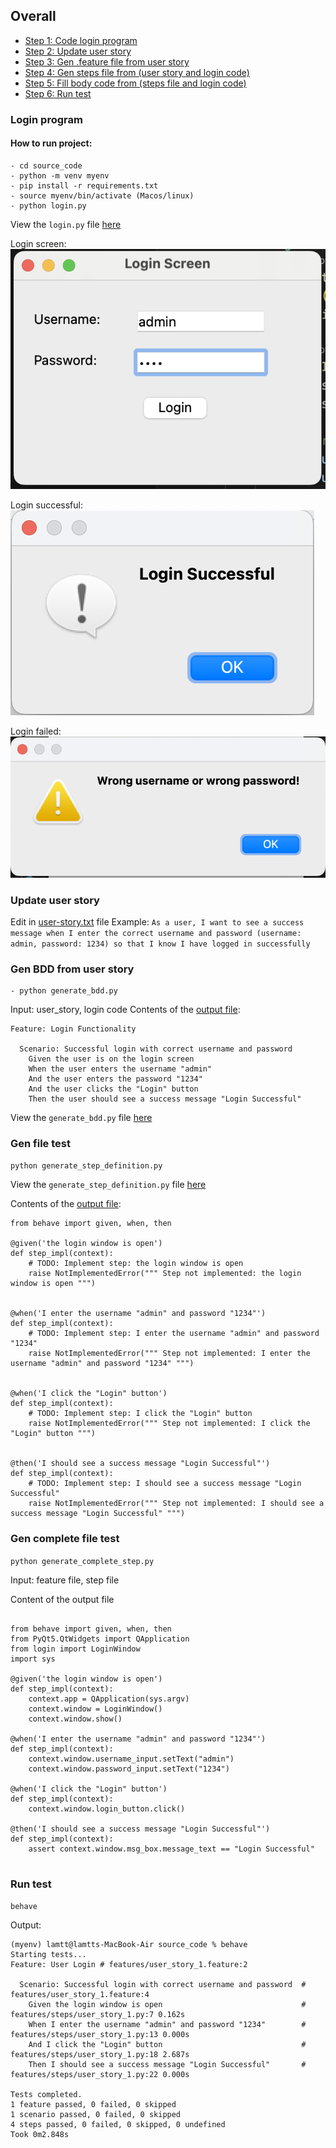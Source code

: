## Overall
- [Step 1: Code login program](#login-program)
- [Step 2: Update user story](#update-user-story)
- [Step 3: Gen .feature file from user story](#gen-bdd-from-user-story)
- [Step 4: Gen steps file from (user story and login code)](#gen-file-test)
- [Step 5: Fill body code from (steps file and login code)](#gen-complete-file-test)
- [Step 6: Run test](#run-test)

### Login program
#### How to run project:


    - cd source_code
    - python -m venv myenv
    - pip install -r requirements.txt
    - source myenv/bin/activate (Macos/linux)
    - python login.py

View the `login.py` file [here](./login.py)

Login screen:
![Login screen](./images/login_screen.png)

Login successful:
![Login screen](./images/login_success.png)

Login failed:
![Login screen](./images/login_failed.png)

### Update user story
Edit in [user-story.txt](./user-story.txt) file
Example: `As a user, I want to see a success message when I enter the correct username and password (username: admin, password: 1234) so that I know I have logged in successfully`

### Gen BDD from user story
    - python generate_bdd.py
Input: user_story, login code
Contents of the [output file](./features/user_story_1.feature): 
```
Feature: Login Functionality

  Scenario: Successful login with correct username and password
    Given the user is on the login screen
    When the user enters the username "admin"
    And the user enters the password "1234"
    And the user clicks the "Login" button
    Then the user should see a success message "Login Successful"

```
View the `generate_bdd.py` file [here](./generate_bdd.py)

### Gen file test
`python generate_step_definition.py`

View the `generate_step_definition.py` file [here](./generate_step_definition.py)

Contents of the [output file](./features/steps/user_story_1.py): 
```
from behave import given, when, then

@given('the login window is open')
def step_impl(context):
    # TODO: Implement step: the login window is open
    raise NotImplementedError(""" Step not implemented: the login window is open """)


@when('I enter the username "admin" and password "1234"')
def step_impl(context):
    # TODO: Implement step: I enter the username "admin" and password "1234"
    raise NotImplementedError(""" Step not implemented: I enter the username "admin" and password "1234" """)


@when('I click the "Login" button')
def step_impl(context):
    # TODO: Implement step: I click the "Login" button
    raise NotImplementedError(""" Step not implemented: I click the "Login" button """)


@then('I should see a success message "Login Successful"')
def step_impl(context):
    # TODO: Implement step: I should see a success message "Login Successful"
    raise NotImplementedError(""" Step not implemented: I should see a success message "Login Successful" """)
```

### Gen complete file test

`python generate_complete_step.py`

Input: feature file, step file

Content of the output file
```

from behave import given, when, then
from PyQt5.QtWidgets import QApplication
from login import LoginWindow
import sys

@given('the login window is open')
def step_impl(context):
    context.app = QApplication(sys.argv)
    context.window = LoginWindow()
    context.window.show()

@when('I enter the username "admin" and password "1234"')
def step_impl(context):
    context.window.username_input.setText("admin")
    context.window.password_input.setText("1234")

@when('I click the "Login" button')
def step_impl(context):
    context.window.login_button.click()

@then('I should see a success message "Login Successful"')
def step_impl(context):
    assert context.window.msg_box.message_text == "Login Successful"


```

### Run test
`behave`

Output:
```
(myenv) lamtt@lamtts-MacBook-Air source_code % behave 
Starting tests...
Feature: User Login # features/user_story_1.feature:2

  Scenario: Successful login with correct username and password  # features/user_story_1.feature:4
    Given the login window is open                               # features/steps/user_story_1.py:7 0.162s
    When I enter the username "admin" and password "1234"        # features/steps/user_story_1.py:13 0.000s
    And I click the "Login" button                               # features/steps/user_story_1.py:18 2.687s
    Then I should see a success message "Login Successful"       # features/steps/user_story_1.py:22 0.000s

Tests completed.
1 feature passed, 0 failed, 0 skipped
1 scenario passed, 0 failed, 0 skipped
4 steps passed, 0 failed, 0 skipped, 0 undefined
Took 0m2.848s
```

